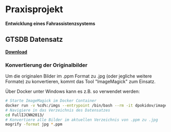 # Praxisprojekt
**Entwicklung eines Fahrassistenzsystems**

## GTSDB Datensatz

**[Download](https://sid.erda.dk/public/archives/ff17dc924eba88d5d01a807357d6614c/published-archive.html)**

### Konvertierung der Originalbilder

Um die originalen Bilder im .ppm Format zu .jpg (oder jegliche weitere Formate) zu konvertieren, kommt das Tool "ImageMagick" zum Einsatz.

Über Docker unter Windows kann es z.B. so verwendet werden:

```bash
# Starte ImageMagick im Docker Container
docker run -v %cd%:/imgs --entrypoint /bin/bash --rm -it dpokidov/imagemagick
# Navigiere in das Verzeichnis des Datensatzes
cd FullIJCNN2013/
# Konvertiere alle Bilder im aktuellen Verzeichnis von .ppm zu .jpg
mogrify -format jpg *.ppm
```
